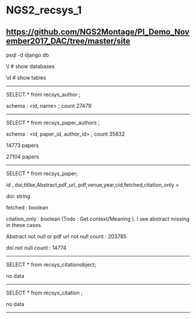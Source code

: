 # NGS2_recsys_1

https://github.com/NGS2Montage/PI_Demo_November2017_DAC/tree/master/site
---

psql -d django db 

\l      # show databases

\d      # show tables 

---

SELECT *  from recsys_author ;

schema : <id, name> ; count 27479

---

SELECT *  from recsys_paper_authors ;

schema : <id, paper_id, author_id> ; count 35832

14773 papers

27104 papers

---

SELECT *  from recsys_paper;

id , doi,titlke,Abstract,pdf_url, pdf,venue,year,cid,fetched,citation_only >

doi: string

fetched : boolean

citation_only : boolean   (Todo : Get context/Meaning ). I see abstract missing in these cases. 

Abstract not null or  pdf url not null count : 203785

doi not null count : 14774

---

SELECT *  from recsys_citationobject; 

no data

---

SELECT *  from recsys_citation ;

no data


---
